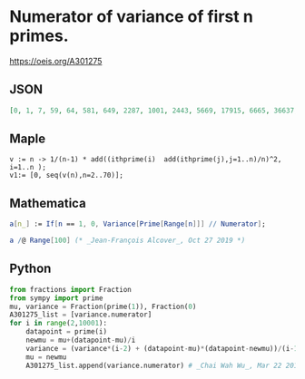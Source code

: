 # Numerator of variance of first n primes\.
https://oeis.org/A301275
## JSON
```JSON
[0, 1, 7, 59, 64, 581, 649, 2287, 1001, 2443, 5669, 17915, 6665, 36637, 3529, 22413, 22813, 13065, 75865, 191819, 58778, 289013, 7627, 141973, 5213, 628001, 370333, 96211, 249436, 381167, 672727, 1565639, 453767, 691587, 1194917, 301867, 770294]
```
## Maple
```Maple
v := n -> 1/(n-1) * add((ithprime(i)  add(ithprime(j),j=1..n)/n)^2, i=1..n );
v1:= [0, seq(v(n),n=2..70)];
```
## Mathematica
```Mathematica
a[n_] := If[n == 1, 0, Variance[Prime[Range[n]]] // Numerator];
```
```Mathematica
a /@ Range[100] (* _Jean-François Alcover_, Oct 27 2019 *)
```
## Python
```Python
from fractions import Fraction
from sympy import prime
mu, variance = Fraction(prime(1)), Fraction(0)
A301275_list = [variance.numerator]
for i in range(2,10001):
    datapoint = prime(i)
    newmu = mu+(datapoint-mu)/i
    variance = (variance*(i-2) + (datapoint-mu)*(datapoint-newmu))/(i-1)
    mu = newmu
    A301275_list.append(variance.numerator) # _Chai Wah Wu_, Mar 22 2018
```

